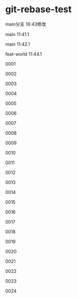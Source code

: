 # git-rebase-test

main分支  16:43修改

main  11:41.1

main  11:42.1

feat-world  11:44.1

0001

0002

0003

0004

0005

0006

0007

0008

0009

0010

0011

0012

0013

0014

0015

0016

0017

0018

0019

0020

0021

0022

0023

0024
